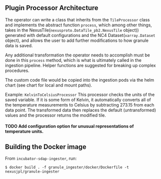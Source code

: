 ## Plugin Processor Architecture
The operator can write a class that inherits from the `TileProcessor` class and implements the abstract function `process`, which among other things, takes in the NexusTile(`nexusproto.DataTile_pb2.NexusTile` object)) generated with default configurations and the NC4 Dataset(`xarray.Dataset` object), and allows the user to add further modifications to how granule data is saved.  

Any additional transformation the operator needs to accomplish must be done in this `process` method, which is what is ultimately called in the ingestion pipeline.  Helper functions are suggested for breaking up complex procedures.

The custom code file would be copied into the ingestion pods via the helm chart (see chart for local and mount paths).

Example: `KelvinToCelsiusProcessor`
This processor checks the units of the saved variable.  If it is some form of Kelvin, it automatically converts all of the temperature measurements to Celsius by subtracting 273.15 from each data point.  The transformed data then replaces the default (untransformed) values and the processor returns the modified tile.

#### TODO Add configuration option for unusual representations of temperature units.


## Building the Docker image
From `incubator-sdap-ingester`, run:

    $ docker build . -f granule_ingester/docker/Dockerfile -t nexusjpl/granule-ingester
